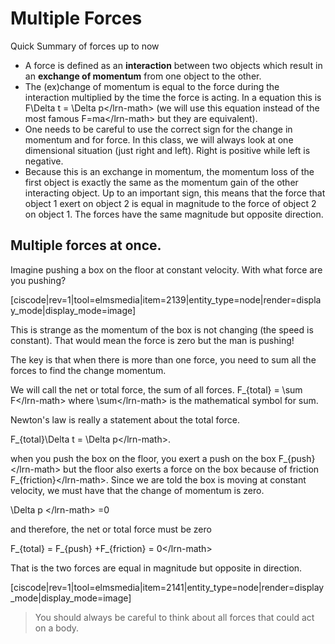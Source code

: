 # Multiple Forces

Quick Summary of forces up to now

* A force is defined as an **interaction** between two objects which result in an **exchange of momentum** from one object to the other.
* The \(ex\)change of momentum is equal to the force during the interaction multiplied by the time the force is acting. In a equation this is  F\Delta t = \Delta p&lt;/lrn-math&gt;  \(we will use this equation instead of the most famous F=ma&lt;/lrn-math&gt; but they are equivalent\). 
* One needs to be careful to use the correct sign for the change in momentum and for force. In this class, we will always look at one dimensional situation \(just right and left\). Right is positive while left is negative.
* Because this is an exchange in momentum, the momentum loss of the first object is exactly the same as the momentum gain of the other interacting object. Up to an important sign, this means that the force that object 1 exert on object 2 is equal in magnitude to the force of object 2 on object 1. The forces have the same magnitude but opposite direction.

## Multiple forces at once.

Imagine pushing a box on the floor at constant velocity. With what force are you pushing?

\[ciscode\|rev=1\|tool=elmsmedia\|item=2139\|entity\_type=node\|render=display\_mode\|display\_mode=image\]

This is strange as the momentum of the box is not changing \(the speed is constant\). That would mean the force is zero but the man is pushing!

The key is that when there is more than one force, you need to sum all the forces to find the change momentum.

We will call the net or total force, the sum of all forces. F\_{total} = \sum F&lt;/lrn-math&gt; where \sum&lt;/lrn-math&gt; is the mathematical symbol for sum.

Newton's law is really a statement about the total force.

F\_{total}\Delta t = \Delta p&lt;/lrn-math&gt;.

when you push the box on the floor, you exert a push on the box F_{push}&lt;/lrn-math&gt; but the floor also exerts a force on the box because of friction F_{friction}&lt;/lrn-math&gt;. Since we are told the box is moving at constant velocity, we must have that the change of momentum is zero.

\Delta p &lt;/lrn-math&gt; =0

and therefore, the net or total force must be zero

F_{total} = F_{push} +F\_{friction} = 0&lt;/lrn-math&gt;

That is the two forces are equal in magnitude but opposite in direction.

\[ciscode\|rev=1\|tool=elmsmedia\|item=2141\|entity\_type=node\|render=display\_mode\|display\_mode=image\]

> You should always be careful to think about all forces that could act on a body.

